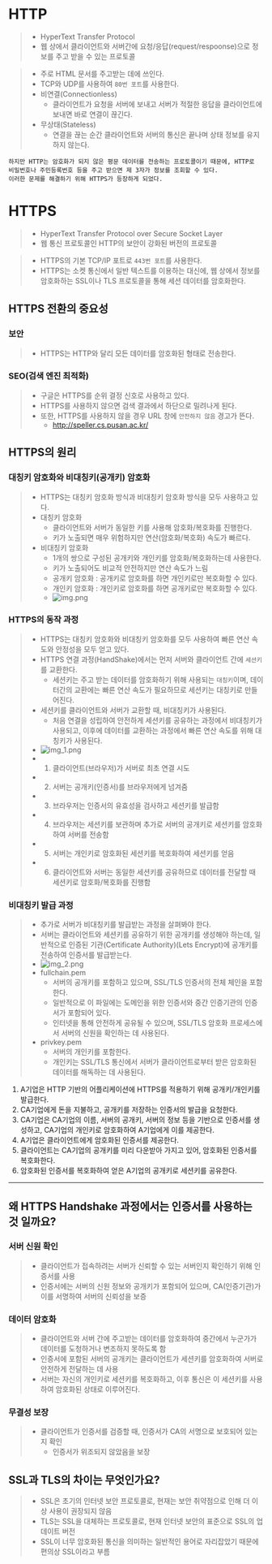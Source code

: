 # HTTP
> - HyperText Transfer Protocol
> - 웹 상에서 클라이언트와 서버간에 요청/응답(request/respoonse)으로 정보를 주고 받을 수 있는 프로토콜

> - 주로 HTML 문서를 주고받는 데에 쓰인다.
> - TCP와 UDP를 사용하여 `80번 포트`를 사용한다.
> - 비연결(Connectionless)
>   - 클라이언트가 요청을 서버에 보내고 서버가 적절한 응답을 클라이언트에 보내면 바로 연결이 끊긴다.
> - 무상태(Stateless)
>   - 연결을 끊는 순간 클라이언트와 서버의 통신은 끝나며 상태 정보를 유지하지 않는다.

```text
하지만 HTTP는 암호화가 되지 않은 평문 데이터를 전송하는 프로토콜이기 때문에, HTTP로 비밀번호나 주민등록번호 등을 주고 받으면 제 3자가 정보를 조회할 수 있다.
이러한 문제를 해결하기 위해 HTTPS가 등장하게 되었다.
```

# HTTPS
> - HyperText Transfer Protocol over Secure Socket Layer
> - 웹 통신 프로토콜인 HTTP의 보안이 강화된 버전의 프로토콜

> - HTTPS의 기본 TCP/IP 포트로 `443번 포트`를 사용한다.
> - HTTPS는 소켓 통신에서 일반 텍스트를 이용하는 대신에, 웹 상에서 정보를 암호화하는 SSL이나 TLS 프로토콜을 통해 세션 데이터를 암호화한다.

## HTTPS 전환의 중요성
### 보안
> - HTTPS는 HTTP와 달리 모든 데이터를 암호화된 형태로 전송한다.

### SEO(검색 엔진 최적화)
> - 구글은 HTTPS를 순위 결정 신호로 사용하고 있다.
> - HTTPS를 사용하지 않으면 검색 결과에서 하단으로 밀려나게 된다.
> - 또한, HTTPS를 사용하지 않을 경우 URL 창에 `안전하지 않음` 경고가 뜬다.
>   - http://speller.cs.pusan.ac.kr/

## HTTPS의 원리
### 대칭키 암호화와 비대칭키(공개키) 암호화
> - HTTPS는 대칭키 암호화 방식과 비대칭키 암호화 방식을 모두 사용하고 있다.
> - 대칭키 암호화
>   - 클라이언트와 서버가 동일한 키를 사용해 암호화/복호화를 진행한다.
>   - 키가 노출되면 매우 위험하지만 연산(암호화/복호화) 속도가 빠르다.
> - 비대칭키 암호화
>   - 1개의 쌍으로 구성된 공개키와 개인키를 암호화/복호화하는데 사용한다.
>   - 키가 노출되어도 비교적 안전하지만 연산 속도가 느림
>   - 공개키 암호화 : 공개키로 암호화를 하면 개인키로만 복호화할 수 있다.
>   - 개인키 암호화 : 개인키로 암호화를 하면 공개키로만 복호화할 수 있다.
>   - ![img.png](img.png)

### HTTPS의 동작 과정
> - HTTPS는 대칭키 암호화와 비대칭키 암호화를 모두 사용하여 빠른 연산 속도와 안정성을 모두 얻고 있다.
> - HTTPS 연결 과정(HandShake)에서는 먼저 서버와 클라이언트 간에 `세션키`를 교환한다.
>   - 세션키는 주고 받는 데이터를 암호화하기 위해 사용되는 `대칭키`이며, 데이터간의 교환에는 빠른 연산 속도가 필요하므로 세션키는 대칭키로 만들어진다.
> - 세션키를 클라이언트와 서버가 교환할 때, 비대칭키가 사용된다.
>   - 처음 연결을 성립하여 안전하게 세션키를 공유하는 과정에서 비대칭키가 사용되고, 이후에 데이터를 교환하는 과정에서 빠른 연산 속도를 위해 대칭키가 사용된다.
> - ![img_1.png](img_1.png)
> - 1. 클라이언트(브라우저)가 서버로 최초 연결 시도
> - 2. 서버는 공개키(인증서)를 브라우저에게 넘겨줌
> - 3. 브라우저는 인증서의 유효성을 검사하고 세션키를 발급함
> - 4. 브라우저는 세션키를 보관하며 추가로 서버의 공개키로 세션키를 암호화하여 서버를 전송함
> - 5. 서버는 개인키로 암호화된 세션키를 복호화하여 세션키를 얻음
> - 6. 클라이언트와 서버는 동일한 세션키를 공유하므로 데이터를 전달할 때 세션키로 암호화/복호화를 진행함

### 비대칭키 발급 과정
> - 추가로 서버가 비대칭키를 발급받는 과정을 살펴봐야 한다.
> - 서버는 클라이언트와 세션키를 공유하기 위한 공개키를 생성해야 하는데, 일반적으로 인증된 기관(Certificate Authority)(Lets Encrypt)에 공개키를 전송하여 인증서를 발급받는다.
> - ![img_2.png](img_2.png)
> - fullchain.pem
>   - 서버의 공개키를 포함하고 있으며, SSL/TLS 인증서의 전체 체인을 포함한다.
>   - 일반적으로 이 파일에는 도메인을 위한 인증서와 중간 인증기관의 인증서가 포함되어 있다.
>   - 인터넷을 통해 안전하게 공유될 수 있으며, SSL/TLS 암호화 프로세스에서 서버의 신원을 확인하는 데 사용된다.
> - privkey.pem
>   - 서버의 개인키를 포함한다.
>   - 개인키는 SSL/TLS 통신에서 서버가 클라이언트로부터 받은 암호화된 데이터를 해독하는 데 사용된다.
1. A기업은 HTTP 기반의 어플리케이션에 HTTPS를 적용하기 위해 공개키/개인키를 발급한다.
2. CA기업에게 돈을 지불하고, 공개키를 저장하는 인증서의 발급을 요청한다.
3. CA기업은 CA기업의 이름, 서버의 공개키, 서버의 정보 등을 기반으로 인증서를 생성하고, CA기업의 개인키로 암호화하여 A기업에게 이를 제공한다.
4. A기업은 클라이언트에게 암호화된 인증서를 제공한다.
5. 클라이언트는 CA기업의 공개키를 미리 다운받아 가지고 있어, 암호화된 인증서를 복호화한다.
6. 암호화된 인증서를 복호화하여 얻은 A기업의 공개키로 세션키를 공유한다.

---
## 왜 HTTPS Handshake 과정에서는 인증서를 사용하는 것 일까요?
### 서버 신원 확인
> - 클라이언트가 접속하려는 서버가 신뢰할 수 있는 서버인지 확인하기 위해 인증서를 사용
> - 인증서에는 서버의 신원 정보와 공개키가 포함되어 있으며, CA(인증기관)가 이를 서명하여 서버의 신뢰성을 보증

### 데이터 암호화
> - 클라이언트와 서버 간에 주고받는 데이터를 암호화하여 중간에서 누군가가 데이터를 도청하거나 변조하지 못하도록 함
> - 인증서에 포함된 서버의 공개키는 클라이언트가 세션키를 암호화하여 서버로 안전하게 전달하는 데 사용
> - 서버는 자신의 개인키로 세션키를 복호화하고, 이후 통신은 이 세션키를 사용하여 암호화된 상태로 이루어진다.

### 무결성 보장
> - 클라이언트가 인증서를 검증할 때, 인증서가 CA의 서명으로 보호되어 있는지 확인
>   - 인증서가 위조되지 않았음을 보장

## SSL과 TLS의 차이는 무엇인가요?
> - SSL은 초기의 인터넷 보안 프로토콜로, 현재는 보안 취약점으로 인해 더 이상 사용이 권장되지 않음
> - TLS는 SSL을 대체하는 프로토콜로, 현재 인터넷 보안의 표준으로 SSL의 업데이트 버전
> - SSL이 너무 암호화된 통신을 의미하는 일반적인 용어로 자리잡았기 때문에 편의상 SSL이라고 부름